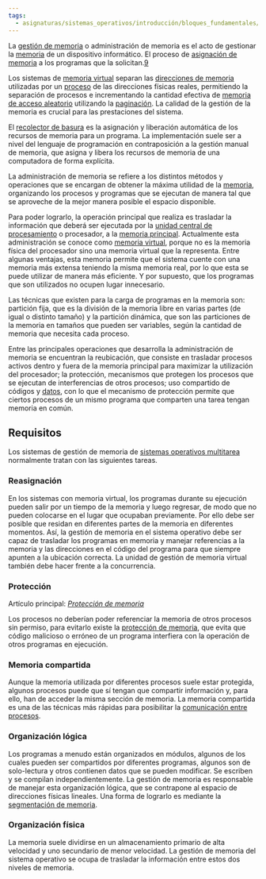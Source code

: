 ```yaml
---
tags:
  - asignaturas/sistemas_operativos/introducción/bloques_fundamentales/servicios_del_sistema_operativo
---
```

La [gestión de memoria](https://es.wikipedia.org/wiki/Gesti%C3%B3n_de_memoria "Gestión de memoria") o administración de memoria es el acto de gestionar la [memoria](https://es.wikipedia.org/wiki/Memoria_\(inform%C3%A1tica\) "Memoria (informática)") de un dispositivo informático. El proceso de [asignación de memoria](https://es.wikipedia.org/wiki/Asignaci%C3%B3n_de_memoria "Asignación de memoria") a los programas que la solicitan.[9](https://es.wikipedia.org/wiki/Sistema_operativo#cite_note-10)​

Los sistemas de [memoria virtual](https://es.wikipedia.org/wiki/Memoria_virtual "Memoria virtual") separan las [direcciones de memoria](https://es.wikipedia.org/wiki/Direcci%C3%B3n_de_memoria "Dirección de memoria") utilizadas por un [proceso](https://es.wikipedia.org/wiki/Proceso_\(inform%C3%A1tica\) "Proceso (informática)") de las direcciones físicas reales, permitiendo la separación de procesos e incrementando la cantidad efectiva de [memoria de acceso aleatorio](https://es.wikipedia.org/wiki/Memoria_de_acceso_aleatorio "Memoria de acceso aleatorio") utilizando la [paginación](https://es.wikipedia.org/wiki/Paginaci%C3%B3n_de_memoria "Paginación de memoria"). La calidad de la gestión de la memoria es crucial para las prestaciones del sistema.

El [recolector de basura](https://es.wikipedia.org/wiki/Recolector_de_basura "Recolector de basura") es la asignación y liberación automática de los recursos de memoria para un programa. La implementación suele ser a nivel del lenguaje de programación en contraposición a la gestión manual de memoria, que asigna y libera los recursos de memoria de una computadora de forma explícita.

La administración de memoria se refiere a los distintos métodos y operaciones que se encargan de obtener la máxima utilidad de la [memoria](https://es.wikipedia.org/wiki/Memoria_\(inform%C3%A1tica\) "Memoria (informática)"), organizando los procesos y programas que se ejecutan de manera tal que se aproveche de la mejor manera posible el espacio disponible.

Para poder lograrlo, la operación principal que realiza es trasladar la información que deberá ser ejecutada por la [unidad central de procesamiento](https://es.wikipedia.org/wiki/Unidad_central_de_procesamiento "Unidad central de procesamiento") o procesador, a la [memoria principal](https://es.wikipedia.org/wiki/Memoria_principal "Memoria principal"). Actualmente esta administración se conoce como [memoria virtual](https://es.wikipedia.org/wiki/Memoria_virtual "Memoria virtual"), porque no es la memoria física del procesador sino una memoria virtual que la representa. Entre algunas ventajas, esta memoria permite que el sistema cuente con una memoria más extensa teniendo la misma memoria real, por lo que esta se puede utilizar de manera más eficiente. Y por supuesto, que los programas que son utilizados no ocupen lugar innecesario.

Las técnicas que existen para la carga de programas en la memoria son: partición fija, que es la división de la memoria libre en varias partes (de igual o distinto tamaño) y la partición dinámica, que son las particiones de la memoria en tamaños que pueden ser variables, según la cantidad de memoria que necesita cada proceso.

Entre las principales operaciones que desarrolla la administración de memoria se encuentran la reubicación, que consiste en trasladar procesos activos dentro y fuera de la memoria principal para maximizar la utilización del procesador; la protección, mecanismos que protegen los procesos que se ejecutan de interferencias de otros procesos; uso compartido de códigos y [datos](https://es.wikipedia.org/wiki/Datos "Datos"), con lo que el mecanismo de protección permite que ciertos procesos de un mismo programa que comparten una tarea tengan memoria en común.

## Requisitos

Los sistemas de gestión de memoria de [sistemas operativos multitarea](https://es.wikipedia.org/wiki/Multitarea "Multitarea") normalmente tratan con las siguientes tareas.

### Reasignación

En los sistemas con memoria virtual, los programas durante su ejecución pueden salir por un tiempo de la memoria y luego regresar, de modo que no pueden colocarse en el lugar que ocupaban previamente. Por ello debe ser posible que residan en diferentes partes de la memoria en diferentes momentos. Así, la gestión de memoria en el sistema operativo debe ser capaz de trasladar los programas en memoria y manejar referencias a la memoria y las direcciones en el código del programa para que siempre apunten a la ubicación correcta. La unidad de gestión de memoria virtual también debe hacer frente a la concurrencia.

### Protección

Artículo principal: _[Protección de memoria](https://es.wikipedia.org/wiki/Protecci%C3%B3n_de_memoria "Protección de memoria")_

Los procesos no deberían poder referenciar la memoria de otros procesos sin permiso, para evitarlo existe la [protección de memoria](https://es.wikipedia.org/wiki/Protecci%C3%B3n_de_memoria "Protección de memoria"), que evita que código malicioso o erróneo de un programa interfiera con la operación de otros programas en ejecución.

### Memoria compartida

Aunque la memoria utilizada por diferentes procesos suele estar protegida, algunos procesos puede que sí tengan que compartir información y, para ello, han de acceder la misma sección de memoria. La memoria compartida es una de las técnicas más rápidas para posibilitar la [comunicación entre procesos](https://es.wikipedia.org/wiki/Comunicaci%C3%B3n_entre_procesos "Comunicación entre procesos").

### Organización lógica

Los programas a menudo están organizados en módulos, algunos de los cuales pueden ser compartidos por diferentes programas, algunos son de solo-lectura y otros contienen datos que se pueden modificar. Se escriben y se compilan independientemente. La gestión de memoria es responsable de manejar esta organización lógica, que se contrapone al espacio de direcciones físicas lineales. Una forma de lograrlo es mediante la [segmentación de memoria](https://es.wikipedia.org/wiki/Segmentaci%C3%B3n_de_memoria "Segmentación de memoria").

### Organización física

La memoria suele dividirse en un almacenamiento primario de alta velocidad y uno secundario de menor velocidad. La gestión de memoria del sistema operativo se ocupa de trasladar la información entre estos dos niveles de memoria.